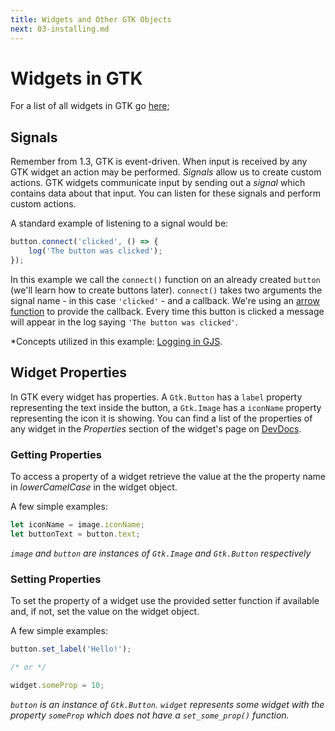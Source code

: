 ```yaml
---
title: Widgets and Other GTK Objects
next: 03-installing.md
---
```


# Widgets in GTK

For a list of all widgets in GTK go [here](https://developer.gnome.org/gtk3/stable/ch03.html);

## Signals

Remember from 1.3, GTK is event-driven. When input is received by any GTK widget an action may be performed. *Signals* allow us to create custom actions. GTK widgets communicate input by sending out a *signal* which contains data about that input. You can listen for these signals and perform custom actions.

A standard example of listening to a signal would be:

```js
button.connect('clicked', () => {
    log('The button was clicked');
});
```

In this example we call the `connect()` function on an already created `button` (we'll learn how to create buttons later). `connect()` takes two arguments the signal name - in this case `'clicked'` - and a callback.
We're using an [arrow function](https://developer.mozilla.org/en-US/docs/Web/JavaScript/Reference/Functions/Arrow_functions) to provide the callback. Every time this button is clicked a message will appear in the log saying `'The button was clicked'`.

*Concepts utilized in this example: [Logging in GJS](../../gjs/intro.md).

## Widget Properties

In GTK every widget has properties. A `Gtk.Button` has a `label` property representing the text inside the button, a `Gtk.Image` has a `iconName` property representing the icon it is showing. You can find a list of the properties of any widget in the *Properties* section of the widget's page on [DevDocs](https://gjs-docs.gnome.org). 

### Getting Properties

To access a property of a widget retrieve the value at the the property name in *lowerCamelCase* in the widget object.

A few simple examples:

```js
let iconName = image.iconName;
let buttonText = button.text;
```

*`image` and `button` are instances of `Gtk.Image` and `Gtk.Button` respectively*

### Setting Properties

To set the property of a widget use the provided setter function if available and, if not, set the value on the widget object.

A few simple examples:

```js
button.set_label('Hello!');

/* or */

widget.someProp = 10;
```

*`button` is an instance of `Gtk.Button`. `widget` represents some widget with the property `someProp` which does not have a `set_some_prop()` function.*


